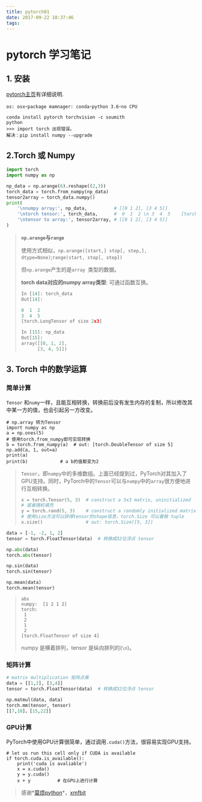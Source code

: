 ```yaml
---
title: pytorch01
date: 2017-09-22 18:37:46
tags:
---
```



# pytorch 学习笔记

<!-- more -->


## 1. 安装

[pytorch主页](http://pytorch.org/)有详细说明.

`os: osx`-`package mamnager: conda`-`python 3.6`-`no CPU`

```shell
conda install pytorch torchvision -c soumith 
python
>>> import torch 出现错误。
解决：pip install numpy --upgrade
```

## 2.Torch 或 Numpy 

```python
import torch
import numpy as np

np_data = np.arange(6).reshape((2,3))
torch_data = torch.from_numpy(np_data)
tensor2array = torch_data.numpy()
print(
    '\nnumpy array:', np_data,          # [[0 1 2], [3 4 5]]
    '\ntorch tensor:', torch_data,      #  0  1  2 \n 3  4  5    [torch.LongTensor of size 2x3]
    '\ntensor to array:', tensor2array, # [[0 1 2], [3 4 5]]
)
```

>**`np.arange`与`range`**
>
>使用方式相似，`np.arange([start,] stop[, step,], dtype=None)`;`range(start, stop[, step])`
>
>但`np.arange`产生的是`array `类型的数据。
>
>**torch data对应的numpy array类型**: 可通过函数互换。
>
>```python
>In [14]: torch_data
>Out[14]:
>
> 0  1  2
> 3  4  5
>[torch.LongTensor of size 2x3]
>
>In [15]: np_data
>Out[15]:
>array([[0, 1, 2],
>       [3, 4, 5]])
>```

## 3. Torch 中的数学运算

### 简单计算

`Tensor` 和`numy`一样，且能互相转换，转换前后没有发生内存的复制，所以修改其中某一方的值，也会引起另一方改变。

```
# np.array 转为Tensor
import numpy as np
a = np.ones(5)
# 使用torch.from_numpy即可实现转换
b = torch.from_numpy(a)  # out: [torch.DoubleTensor of size 5]
np.add(a, 1, out=a)
print(a)
print(b)            # a b的值都变为2
```



> `Tensor`，即`numpy`中的多维数组。上面已经提到过，PyTorch对其加入了GPU支持。同时，PyTorch中的`Tensor`可以与`numpy`中的`array`很方便地进行互相转换。
>
> ```python
> x = torch.Tensor(5, 3)  # construct a 5x3 matrix, uninitialized
> # 或者随机填充
> y = torch.rand(5, 3)    # construct a randomly initialized matrix
> # 使用size方法可以获得tensor的shape信息，torch.Size 可以看做 tuple
> x.size()                # out: torch.Size([5, 3])
> ```

```python
data = [-1, -2, 1, 2]
tensor = torch.FloatTensor(data)  # 转换成32位浮点 tensor

np.abs(data)
torch.abs(tensor)  

np.sin(data)
torch.sin(tensor)

np.mean(data)
torch.mean(tensor)
```

> ```shell
> abs 
> numpy:  [1 2 1 2] 
> torch:  
>  1
>  2
>  1
>  2
> [torch.FloatTensor of size 4]
> ```
>
> numpy 是横着排列，tensor 是纵向排列的(`\n`)。

### 矩阵计算

```python
# matrix multiplication 矩阵点乘
data = [[1,2], [3,4]]
tensor = torch.FloatTensor(data)  # 转换成32位浮点 tensor

np.matmul(data, data)
torch.mm(tensor, tensor) 
[[7,10]，[15,22]]
```

### GPU计算

PyTorch中使用GPU计算很简单，通过调用`.cuda()`方法，很容易实现GPU支持。

```
# let us run this cell only if CUDA is available
if torch.cuda.is_available():
    print('cuda is avaliable')
    x = x.cuda()
    y = y.cuda()
    x + y          # 在GPU上进行计算
```


>  感谢*[莫烦python](https://morvanzhou.github.io/tutorials/)*，[xmfbit](https://xmfbit.github.io/2017/02/25/pytorch-tutor-01/)
